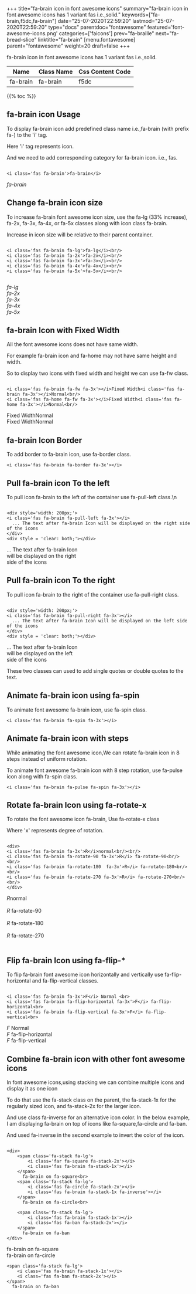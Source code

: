 +++
title="fa-brain icon in font awesome icons"
summary="fa-brain icon in font awesome icons has 1 variant fas i.e.,solid."
keywords=["fa-brain,f5dc,fa-brain"]
date="25-07-2020T22:59:20"
lastmod="25-07-2020T22:59:20"
type="docs"
parentdoc="fontawesome"
featured='font-awesome-icons.png'
categories=['faicons']
prev="fa-braille"
next="fa-bread-slice"
linktitle="fa-brain"
[menu.fontawesome]
parent="fontawesome"
weight=20
draft=false
+++


fa-brain icon in font awesome icons has 1 variant fas i.e.,solid.

<div class='table-responsive'><table class='table'><thead><tr><th>Name</th><th>Class Name</th><th>Css Content Code</th></tr></thead><tbody><tr><td>fa-brain</td><td>fa-brain</td><td>f5dc</td></tr></tbody></table></div>


{{% toc %}}


## fa-brain icon Usage

To display fa-brain icon add predefined class name i.e.,fa-brain (with prefix fa-) to the 'i' tag.

Here 'i' tag represents icon.

And we need to add corresponding category for fa-brain icon. i.e., fas.


```

<i class='fas fa-brain'>fa-brain</i>
```

<i class='fas fa-brain'>fa-brain</i>




## Change fa-brain icon size
To increase fa-brain font awesome icon size, use the fa-lg (33% increase), fa-2x, fa-3x, fa-4x, or fa-5x classes along with icon class fa-brain.

Increase in icon size will be relative to their parent container. 

```

<i class='fas fa-brain fa-lg'>fa-lg</i><br/>
<i class='fas fa-brain fa-2x'>fa-2x</i><br/>
<i class='fas fa-brain fa-3x'>fa-3x</i><br/>
<i class='fas fa-brain fa-4x'>fa-4x</i><br/>
<i class='fas fa-brain fa-5x'>fa-5x</i><br/>
            
```

<i class='fas fa-brain fa-lg'>fa-lg</i><br/>
<i class='fas fa-brain fa-2x'>fa-2x</i><br/>
<i class='fas fa-brain fa-3x'>fa-3x</i><br/>
<i class='fas fa-brain fa-4x'>fa-4x</i><br/>
<i class='fas fa-brain fa-5x'>fa-5x</i><br/>
            



## fa-brain Icon with Fixed Width 

All the font awesome icons does not have same width.

For example fa-brain icon and fa-home may not have same height and width.

So to display two icons with fixed width and height we can use fa-fw class.


```

<i class='fas fa-brain fa-fw fa-3x'></i>Fixed Width<i class='fas fa-brain fa-3x'></i>Normal<br/>
<i class='fas fa-home fa-fw fa-3x'></i>Fixed Width<i class='fas fa-home fa-3x'></i>Normal<br/>
```

<i class='fas fa-brain fa-fw fa-3x'></i>Fixed Width<i class='fas fa-brain fa-3x'></i>Normal<br/>
<i class='fas fa-home fa-fw fa-3x'></i>Fixed Width<i class='fas fa-home fa-3x'></i>Normal<br/>



## fa-brain Icon Border 

To add border to fa-brain icon, use fa-border class.


```
<i class='fas fa-brain fa-border fa-3x'></i>

```
<i class='fas fa-brain fa-border fa-3x'></i>





## Pull fa-brain icon To the left

To pull icon fa-brain to the left of the container use fa-pull-left class.\n

```

<div style='width: 200px;'>
<i class='fas fa-brain fa-pull-left fa-3x'></i>
  ... The text after fa-brain Icon will be displayed on the right side of the icons
</div>
<div style = 'clear: both;'></div>
```

<div style='width: 200px;'>
<i class='fas fa-brain fa-pull-left fa-3x'></i>
  ... The text after fa-brain Icon will be displayed on the right side of the icons
</div>
<div style = 'clear: both;'></div>




## Pull fa-brain icon To the right
To pull icon fa-brain to the right of the container use fa-pull-right class.

```

<div style='width: 200px;'>
<i class='fas fa-brain fa-pull-right fa-3x'></i>
  ... The text after fa-brain Icon will be displayed on the left side of the icons
</div>
<div style = 'clear: both;'></div>
```

<div style='width: 200px;'>
<i class='fas fa-brain fa-pull-right fa-3x'></i>
  ... The text after fa-brain Icon will be displayed on the left side of the icons
</div>
<div style = 'clear: both;'></div>

These two classes can used to add single quotes or double quotes to the text.


## Animate fa-brain icon using fa-spin
To animate font awesome fa-brain icon, use fa-spin class.

```
<i class='fas fa-brain fa-spin fa-3x'></i>
```
<i class='fas fa-brain fa-spin fa-3x'></i>




## Animate fa-brain icon with steps
While animating the font awesome icon,We can rotate fa-brain icon in 8 steps instead of uniform rotation.

To animate font awesome fa-brain icon with 8 step rotation, use fa-pulse icon along with fa-spin class.


```
<i class='fas fa-brain fa-pulse fa-spin fa-3x'></i>

```
<i class='fas fa-brain fa-pulse fa-spin fa-3x'></i>





## Rotate fa-brain Icon using fa-rotate-x
To rotate the font awesome icon fa-brain, Use fa-rotate-x class

Where 'x' represents degree of rotation.


```

<div>
<i class='fas fa-brain fa-3x'>R</i>normal<br/><br/>
<i class='fas fa-brain fa-rotate-90 fa-3x'>R</i> fa-rotate-90<br/><br/> 
<i class='fas fa-brain fa-rotate-180  fa-3x'>R</i> fa-rotate-180<br/><br/> 
<i class='fas fa-brain fa-rotate-270 fa-3x'>R</i> fa-rotate-270<br/><br/>
</div>
```

<div>
<i class='fas fa-brain fa-3x'>R</i>normal<br/><br/>
<i class='fas fa-brain fa-rotate-90 fa-3x'>R</i> fa-rotate-90<br/><br/> 
<i class='fas fa-brain fa-rotate-180  fa-3x'>R</i> fa-rotate-180<br/><br/> 
<i class='fas fa-brain fa-rotate-270 fa-3x'>R</i> fa-rotate-270<br/><br/>
</div>




## Flip fa-brain Icon using fa-flip-*
To flip fa-brain font awesome icon horizontally and vertically use fa-flip-horizontal and fa-flip-vertical classes. 

```

<i class='fas fa-brain fa-3x'>F</i> Normal <br>
<i class='fas fa-brain fa-flip-horizontal fa-3x'>F</i> fa-flip-horizontal<br>
<i class='fas fa-brain fa-flip-vertical fa-3x'>F</i> fa-flip-vertical<br>
```

<i class='fas fa-brain fa-3x'>F</i> Normal <br>
<i class='fas fa-brain fa-flip-horizontal fa-3x'>F</i> fa-flip-horizontal<br>
<i class='fas fa-brain fa-flip-vertical fa-3x'>F</i> fa-flip-vertical<br>




## Combine fa-brain icon with other font awesome icons
In font awesome icons,using stacking we can combine multiple icons and display it as one icon 

To do that use the fa-stack class on the parent, the fa-stack-1x for the regularly sized icon, and fa-stack-2x for the larger icon.

And use class fa-inverse for an alternative icon color. 
In the below example, I am displaying fa-brain on top of icons like fa-square,fa-circle and fa-ban.

And used fa-inverse in the second example to invert the color of the icon.

```

<div>
    <span class='fa-stack fa-lg'>
        <i class='far fa-square fa-stack-2x'></i>
        <i class='fas fa-brain fa-stack-1x'></i>
    </span>
      fa-brain on fa-square<br>
    <span class='fa-stack fa-lg'>
        <i class='fas fa-circle fa-stack-2x'></i>
        <i class='fas fa-brain fa-stack-1x fa-inverse'></i>
    </span>
      fa-brain on fa-circle<br>

    <span class='fa-stack fa-lg'>
        <i class='fas fa-brain fa-stack-1x'></i>
        <i class='fas fa-ban fa-stack-2x'></i>
    </span>
      fa-brain on fa-ban
</div>
```

<div>
    <span class='fa-stack fa-lg'>
        <i class='far fa-square fa-stack-2x'></i>
        <i class='fas fa-brain fa-stack-1x'></i>
    </span>
      fa-brain on fa-square<br>
    <span class='fa-stack fa-lg'>
        <i class='fas fa-circle fa-stack-2x'></i>
        <i class='fas fa-brain fa-stack-1x fa-inverse'></i>
    </span>
      fa-brain on fa-circle<br>

    <span class='fa-stack fa-lg'>
        <i class='fas fa-brain fa-stack-1x'></i>
        <i class='fas fa-ban fa-stack-2x'></i>
    </span>
      fa-brain on fa-ban
</div>







